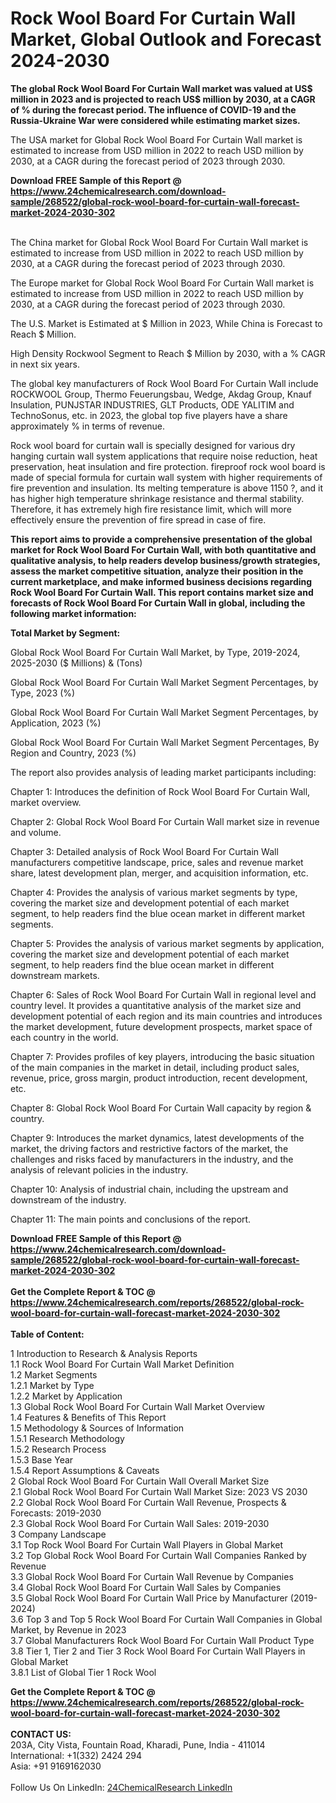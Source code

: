 <h1>Rock Wool Board For Curtain Wall Market, Global Outlook and Forecast 2024-2030</h1><p><strong>The global Rock Wool Board For Curtain Wall market was valued at US$ million in 2023 and is projected to reach US$ million by 2030, at a CAGR of % during the forecast period. The influence of COVID-19 and the Russia-Ukraine War were considered while estimating market sizes.</strong></p><p>
</p><p>The USA market for Global Rock Wool Board For Curtain Wall market is estimated to increase from USD million in 2022 to reach USD million by 2030, at a CAGR during the forecast period of 2023 through 2030.</p><div><b>Download FREE Sample of this Report @ 
            <a href="https://www.24chemicalresearch.com/download-sample/268522/global-rock-wool-board-for-curtain-wall-forecast-market-2024-2030-302">
            https://www.24chemicalresearch.com/download-sample/268522/global-rock-wool-board-for-curtain-wall-forecast-market-2024-2030-302</a></b></div><br><p>
</p><p>The China market for Global Rock Wool Board For Curtain Wall market is estimated to increase from USD million in 2022 to reach USD million by 2030, at a CAGR during the forecast period of 2023 through 2030.</p><p>
</p><p>The Europe market for Global Rock Wool Board For Curtain Wall market is estimated to increase from USD million in 2022 to reach USD million by 2030, at a CAGR during the forecast period of 2023 through 2030.</p><p>
</p><p>The U.S. Market is Estimated at $ Million in 2023, While China is Forecast to Reach $ Million.</p><p>
High Density Rockwool Segment to Reach $ Million by 2030, with a % CAGR in next six years.</p><p>
The global key manufacturers of Rock Wool Board For Curtain Wall include ROCKWOOL Group, Thermo Feuerungsbau, Wedge, Akdag Group, Knauf Insulation, PUNJSTAR INDUSTRIES, GLT Products, ODE YALITIM and TechnoSonus, etc. in 2023, the global top five players have a share approximately % in terms of revenue.</p><p>
Rock wool board for curtain wall is specially designed for various dry hanging curtain wall system applications that require noise reduction, heat preservation, heat insulation and fire protection. fireproof rock wool board is made of special formula for curtain wall system with higher requirements of fire prevention and insulation. Its melting temperature is above 1150 ?, and it has higher high temperature shrinkage resistance and thermal stability. Therefore, it has extremely high fire resistance limit, which will more effectively ensure the prevention of fire spread in case of fire.</p><p>
<strong>This report aims to provide a comprehensive presentation of the global market for Rock Wool Board For Curtain Wall, with both quantitative and qualitative analysis, to help readers develop business/growth strategies, assess the market competitive situation, analyze their position in the current marketplace, and make informed business decisions regarding Rock Wool Board For Curtain Wall. This report contains market size and forecasts of Rock Wool Board For Curtain Wall in global, including the following market information:</strong></p><p>
</p><p>
<strong>Total Market by Segment:</strong></p><p>
Global Rock Wool Board For Curtain Wall Market, by Type, 2019-2024, 2025-2030 ($ Millions) &amp; (Tons)</p><p>
Global Rock Wool Board For Curtain Wall Market Segment Percentages, by Type, 2023 (%)</p><p>
</p><p>
Global Rock Wool Board For Curtain Wall Market Segment Percentages, by Application, 2023 (%)</p><p>
</p><p>
Global Rock Wool Board For Curtain Wall Market Segment Percentages, By Region and Country, 2023 (%)</p><p>
</p><p>
The report also provides analysis of leading market participants including:</p><p>
</p><p>
</p><p>
Chapter 1: Introduces the definition of Rock Wool Board For Curtain Wall, market overview.</p><p>
Chapter 2: Global Rock Wool Board For Curtain Wall market size in revenue and volume.</p><p>
Chapter 3: Detailed analysis of Rock Wool Board For Curtain Wall manufacturers competitive landscape, price, sales and revenue market share, latest development plan, merger, and acquisition information, etc.</p><p>
Chapter 4: Provides the analysis of various market segments by type, covering the market size and development potential of each market segment, to help readers find the blue ocean market in different market segments.</p><p>
Chapter 5: Provides the analysis of various market segments by application, covering the market size and development potential of each market segment, to help readers find the blue ocean market in different downstream markets.</p><p>
Chapter 6: Sales of Rock Wool Board For Curtain Wall in regional level and country level. It provides a quantitative analysis of the market size and development potential of each region and its main countries and introduces the market development, future development prospects, market space of each country in the world.</p><p>
Chapter 7: Provides profiles of key players, introducing the basic situation of the main companies in the market in detail, including product sales, revenue, price, gross margin, product introduction, recent development, etc.</p><p>
Chapter 8: Global Rock Wool Board For Curtain Wall capacity by region &amp; country.</p><p>
Chapter 9: Introduces the market dynamics, latest developments of the market, the driving factors and restrictive factors of the market, the challenges and risks faced by manufacturers in the industry, and the analysis of relevant policies in the industry.</p><p>
Chapter 10: Analysis of industrial chain, including the upstream and downstream of the industry.</p><p>
Chapter 11: The main points and conclusions of the report.</p><div><b>Download FREE Sample of this Report @ 
            <a href="https://www.24chemicalresearch.com/download-sample/268522/global-rock-wool-board-for-curtain-wall-forecast-market-2024-2030-302">
            https://www.24chemicalresearch.com/download-sample/268522/global-rock-wool-board-for-curtain-wall-forecast-market-2024-2030-302</a></b></div><br><div><b>Get the Complete Report & TOC @ 
            <a href="https://www.24chemicalresearch.com/reports/268522/global-rock-wool-board-for-curtain-wall-forecast-market-2024-2030-302">
            https://www.24chemicalresearch.com/reports/268522/global-rock-wool-board-for-curtain-wall-forecast-market-2024-2030-302</a></b></div><br>
            <b>Table of Content:</b><p>1 Introduction to Research & Analysis Reports<br />
    1.1 Rock Wool Board For Curtain Wall Market Definition<br />
    1.2 Market Segments<br />
        1.2.1 Market by Type<br />
        1.2.2 Market by Application<br />
    1.3 Global Rock Wool Board For Curtain Wall Market Overview<br />
    1.4 Features & Benefits of This Report<br />
    1.5 Methodology & Sources of Information<br />
        1.5.1 Research Methodology<br />
        1.5.2 Research Process<br />
        1.5.3 Base Year<br />
        1.5.4 Report Assumptions & Caveats<br />
2 Global Rock Wool Board For Curtain Wall Overall Market Size<br />
    2.1 Global Rock Wool Board For Curtain Wall Market Size: 2023 VS 2030<br />
    2.2 Global Rock Wool Board For Curtain Wall Revenue, Prospects & Forecasts: 2019-2030<br />
    2.3 Global Rock Wool Board For Curtain Wall Sales: 2019-2030<br />
3 Company Landscape<br />
    3.1 Top Rock Wool Board For Curtain Wall Players in Global Market<br />
    3.2 Top Global Rock Wool Board For Curtain Wall Companies Ranked by Revenue<br />
    3.3 Global Rock Wool Board For Curtain Wall Revenue by Companies<br />
    3.4 Global Rock Wool Board For Curtain Wall Sales by Companies<br />
    3.5 Global Rock Wool Board For Curtain Wall Price by Manufacturer (2019-2024)<br />
    3.6 Top 3 and Top 5 Rock Wool Board For Curtain Wall Companies in Global Market, by Revenue in 2023<br />
    3.7 Global Manufacturers Rock Wool Board For Curtain Wall Product Type<br />
    3.8 Tier 1, Tier 2 and Tier 3 Rock Wool Board For Curtain Wall Players in Global Market<br />
        3.8.1 List of Global Tier 1 Rock Wool </p><div><b>Get the Complete Report & TOC @ 
            <a href="https://www.24chemicalresearch.com/reports/268522/global-rock-wool-board-for-curtain-wall-forecast-market-2024-2030-302">
            https://www.24chemicalresearch.com/reports/268522/global-rock-wool-board-for-curtain-wall-forecast-market-2024-2030-302</a></b></div><br><b>CONTACT US:</b><br>
            203A, City Vista, Fountain Road, Kharadi, Pune, India - 411014<br>
            International: +1(332) 2424 294<br>
            Asia: +91 9169162030 <br><br>
            Follow Us On LinkedIn: <a href="https://www.linkedin.com/company/24chemicalresearch/">24ChemicalResearch LinkedIn</a>